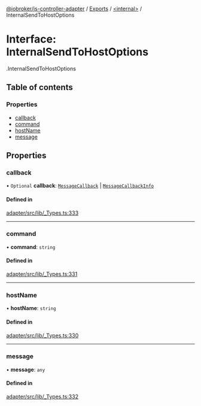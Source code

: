 [@iobroker/js-controller-adapter](../README.md) / [Exports](../modules.md) / [<internal\>](../modules/internal_.md) / InternalSendToHostOptions

# Interface: InternalSendToHostOptions

[<internal>](../modules/internal_.md).InternalSendToHostOptions

## Table of contents

### Properties

- [callback](internal_.InternalSendToHostOptions.md#callback)
- [command](internal_.InternalSendToHostOptions.md#command)
- [hostName](internal_.InternalSendToHostOptions.md#hostname)
- [message](internal_.InternalSendToHostOptions.md#message)

## Properties

### callback

• `Optional` **callback**: [`MessageCallback`](../modules/internal_.md#messagecallback) \| [`MessageCallbackInfo`](internal_.MessageCallbackInfo.md)

#### Defined in

[adapter/src/lib/_Types.ts:333](https://github.com/ioBroker/ioBroker.js-controller/blob/0a61af83/packages/adapter/src/lib/_Types.ts#L333)

___

### command

• **command**: `string`

#### Defined in

[adapter/src/lib/_Types.ts:331](https://github.com/ioBroker/ioBroker.js-controller/blob/0a61af83/packages/adapter/src/lib/_Types.ts#L331)

___

### hostName

• **hostName**: `string`

#### Defined in

[adapter/src/lib/_Types.ts:330](https://github.com/ioBroker/ioBroker.js-controller/blob/0a61af83/packages/adapter/src/lib/_Types.ts#L330)

___

### message

• **message**: `any`

#### Defined in

[adapter/src/lib/_Types.ts:332](https://github.com/ioBroker/ioBroker.js-controller/blob/0a61af83/packages/adapter/src/lib/_Types.ts#L332)
